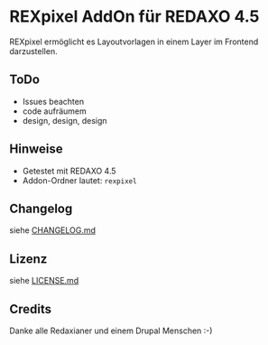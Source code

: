 REXpixel AddOn für REDAXO 4.5
===================================

REXpixel ermöglicht es Layoutvorlagen in einem Layer im Frontend darzustellen.


ToDo
--------

* Issues beachten
* code aufräumem
* design, design, design


Hinweise
--------

* Getestet mit REDAXO 4.5
* Addon-Ordner lautet: `rexpixel`

Changelog
---------

siehe [CHANGELOG.md](CHANGELOG.md)

Lizenz
------

siehe [LICENSE.md](LICENSE.md)

Credits
-------

Danke alle Redaxianer und einem Drupal Menschen :-)
